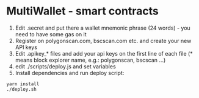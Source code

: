 # MultiWallet - smart contracts

1. Edit .secret and put there a wallet mnemonic phrase (24 words) - you need to have some gas on it
2. Register on polygonscan.com, bscscan.com etc. and create your new API keys
3. Edit .apikey_* files and add your api keys on the first line of each file (* means block explorer name, e.g.: polygonscan, bscscan ...)
4. edit ./scripts/deploy.js and set variables
5. Install dependencies and run deploy script:
```console
yarn install
./deploy.sh
```

